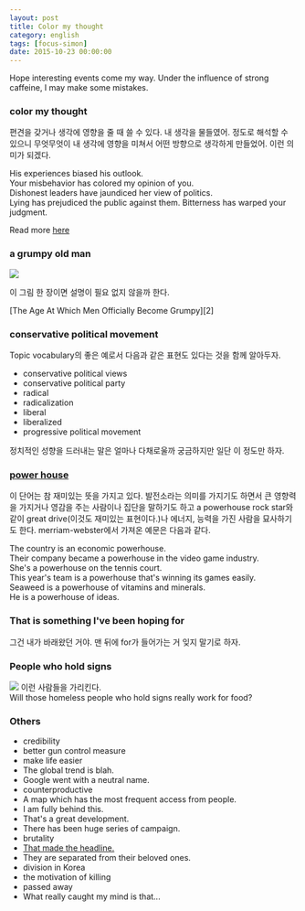 ```yaml
---
layout: post
title: Color my thought
category: english
tags: [focus-simon]
date: 2015-10-23 00:00:00
---
```


Hope interesting events come my way. Under the influence of strong caffeine, I may make some mistakes.

### color my thought

편견을 갖거나 생각에 영향을 줄 때 쓸 수 있다. 내 생각을 물들였어. 정도로 해석할 수 있으니 무엇무엇이 내 생각에 영향을 미쳐서 어떤 방향으로 생각하게 만들었어. 이런 의미가 되겠다.

<div class="sample-sentence">
    His experiences biased his outlook.
    <br/>
    Your misbehavior has colored my opinion of you.
    <br/>
    Dishonest leaders have jaundiced her view of politics.
    <br/>
    Lying has prejudiced the public against them. Bitterness has warped your judgment.
</div>

Read more [here][1]

### a grumpy old man

<img class="post-img" src="http://emtutorials.com/wp-content/uploads/2015/01/grumpy-old-man.jpg"/>

이 그림 한 장이면 설명이 필요 없지 않을까 한다.

<div class="sample-sentence">
[The Age At Which Men Officially Become Grumpy][2]
</div>


### conservative political movement

Topic vocabulary의 좋은 예로서 다음과 같은 표현도 있다는 것을 함께 알아두자.
 * conservative political views
 * conservative political party
 * radical
 * radicalization
 * liberal
 * liberalized
 * progressive political movement

정치적인 성향을 드러내는 말은 얼마나 다채로울까 궁금하지만 일단 이 정도만 하자.

### [power house][3]
이 단어는 참 재미있는 뜻을 가지고 있다. 발전소라는 의미를 가지기도 하면서 큰 영향력을 가지거나 영감을 주는 사람이나 집단을 말하기도 하고 a powerhouse rock star와 같이 great drive(이것도 재미있는 표현이다.)나 에너지, 능력을 가진 사람을 묘사하기도 한다.
merriam-webster에서 가져온 예문은 다음과 같다.

<div class="sample-sentence">
    The country is an economic powerhouse.
    <br/>
    Their company became a powerhouse in the video game industry.
    <br/>
    She's a powerhouse on the tennis court.
    <br/>
    This year's team is a powerhouse that's winning its games easily.
    <br/>
    Seaweed is a powerhouse of vitamins and minerals.
    <br/>
    He is a powerhouse of ideas.
</div>

### That is something I've been hoping for
그건 내가 바래왔던 거야. 맨 뒤에 for가 들어가는 거 잊지 말기로 하자.

### People who hold signs

<img class="post-img" src="http://imageserve.babycenter.com/19/000/356/VtPI1slBcwECoNrB0wGVKumf9l5Mbo2p_lg.jpg" />
이런 사람들을 가리킨다.

<div class="sample-sentence">
    Will those homeless people who hold signs really work for food?
</div>

### Others

 * credibility
 * better gun control measure
 * make life easier
 * The global trend is blah.
 * Google went with a neutral name.
 * counterproductive
 * A map which has the most frequent access from people.
 * I am fully behind this.
 * That's a great development.
 * There has been huge series of campaign.
 * brutality
 * [That made the headline.][4]
 * They are separated from their beloved ones.
 * division in Korea
 * the motivation of killing
 * passed away
 * What really caught my mind is that...


[1]: http://thesaurus.yourdictionary.com/bias#SJ9geKOIfzoqAo4K.99
[2]: http://www.huffingtonpost.com/carol-e-wyer/men-and-grumpiness_b_5266944.html
[3]: http://www.merriam-webster.com/dictionary/powerhouse
[4]: http://www.thesouthernreporter.co.uk/news/local-headlines/the-highs-and-lows-that-made-the-headline-news-1-92471

